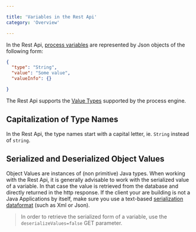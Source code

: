 ```yaml
---

title: 'Variables in the Rest Api'
category: 'Overview'

---
```


In the Rest Api, [process variables][variables] are represented by Json objects of the following
form:

```json
{
  "type": "String",
  "value": "Some value",
  "valueInfo": {}

}
```

The Rest Api supports the [Value Types][variables-types] supported by the process engine.

## Capitalization of Type Names

In the Rest Api, the type names start with a capital letter, ie. `String` instead of `string`.

## Serialized and Deserialized Object Values

Object Values are instances of (non primitive) Java types. When working with the Rest Api, it is
generally advisable to work with the serialized value of a variable. In that case the value is
retrieved from the database and directly returned in the http response. If the client your are
building is not a Java Applications by itself, make sure you use a text-based
[serialization dataformat][serialization-data-format] (such as Xml or Json).

> In order to retrieve the serialized form of a variable, use the `deserializeValues=false`
> GET parameter.

[variables]: ref:/guides/user-guide/#process-engine-process-variables
[variables-types]: ref:/guides/user-guide/#process-engine-process-variables-supported-variable-values
[serialization-data-format]: ref:/user-guide/#process-engine-process-variables-object-value-serialization
